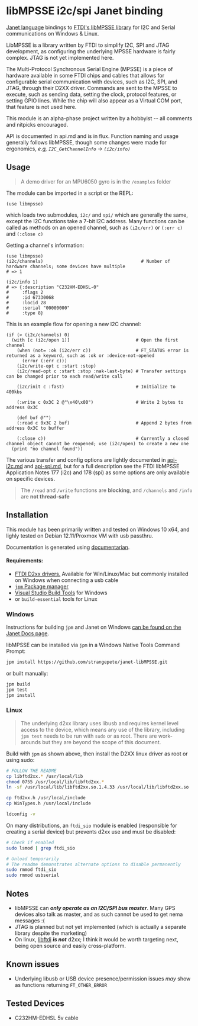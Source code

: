 # libMPSSE i2c/spi Janet binding

[Janet language](https://janet-lang.org) bindings to [FTDI's libMPSSE library](https://ftdichip.com/software-examples/mpsse-projects/) for I2C and Serial communications on Windows & Linux.

LibMPSSE is a library written by FTDI to simplify I2C, SPI and JTAG development, as configuring the underlying MPSSE hardware is fairly complex. JTAG is not yet implemented here.

The Multi-Protocol Synchronous Serial Engine (MPSSE) is a piece of hardware available in some FTDI chips and cables that allows for configurable serial communication with devices, such as I2C, SPI, and JTAG, through their D2XX driver. Commands are sent to the MPSSE to execute, such as sending data, setting the clock, protocol features, or setting GPIO lines. While the chip will also appear as a Virtual COM port, that feature is not used here.

This module is an alpha-phase project written by a hobbyist -- all comments and nitpicks encouraged.

API is documented in api.md and is in flux. Function naming and usage generally follows libMPSSE, though some changes were made for ergonomics, *e.g, `I2C_GetChannelInfo` -> `(i2c/info)`*

## Usage
> A demo driver for an MPU6050 gyro is in the `/examples` folder

The module can be imported in a script or the REPL:
```janet
(use libmpsse)
```
which loads two submodules, `i2c/` and `spi/` which are generally the same, except the I2C functions take a 7-bit I2C address. Many functions can be called as methods on an opened channel, such as `(i2c/err)` or `(:err c)` and `(:close c)`

Getting a channel's information:
```janet
(use libmpsse)
(i2c/channels)                                     # Number of hardware channels; some devices have multiple
# => 1

(i2c/info 1)
# => {:description "C232HM-EDHSL-0"
#     :flags 2
#     :id 67330068
#     :locid 28
#     :serial "00000000"
#     :type 8}
```

This is an example flow for opening a new I2C channel:
```janet
(if (> (i2c/channels) 0)
  (with [c (i2c/open 1)]                         # Open the first channel
    (when (not= :ok (i2c/err c))                 # FT_STATUS error is returned as a keyword, such as :ok or :device-not-opened
      (error (:err c)))
    (i2c/write-opt c :start :stop)				
    (i2c/read-opt c :start :stop :nak-last-byte) # Transfer settings can be changed prior to each read/write call
  
    (i2c/init c :fast)                           # Initialize to 400kbs

    (:write c 0x3C 2 @"\x40\x00")                # Write 2 bytes to address 0x3C

    (def buf @"")
    (:read c 0x3C 2 buf)                         # Append 2 bytes from address 0x3C to buffer

    (:close c))                                  # Currently a closed channel object cannot be reopened; use (i2c/open) to create a new one
  (print "no channel found"))
```

The various transfer and config options are lightly documented in [api-i2c.md](api-i2c.md) and [api-spi.md](api-spi.md), but for a full description see the FTDI libMPSSE Application Notes 177 (i2c) and 178 (spi) as some options are only available on specific devices.

> The `/read` and `/write` functions are **blocking**, and `/channels` and `/info` are **not thread-safe**

## Installation
This module has been primarily written and tested on Windows 10 x64, and lighly tested on Debian 12.11/Proxmox VM with usb passthru.

Documentation is generated using [documentarian](https://github.com/pyrmont/documentarian). 

####  Requirements:
* [FTDI D2xx drivers.](https://ftdichip.com/drivers/d2xx-drivers/) Available for Win/Linux/Mac but commonly installed on Windows when connecting a usb cable 
* [`jpm` Package manager](https://github.com/janet-lang/jpm)
* [Visual Studio Build Tools](https://visualstudio.microsoft.com/downloads/?q=build%20tools) for Windows
* or `build-essential` tools for Linux

### Windows
Instructions for building `jpm` and Janet on Windows [can be found on the Janet Docs page](https://janet-lang.org/docs/index.html).

libMPSSE can be installed via `jpm` in a Windows Native Tools Command Prompt:
```sh
jpm install https://github.com/strangepete/janet-libMPSSE.git
```
or built manually:
```sh
jpm build
jpm test
jpm install
```

### Linux
> The underlying d2xx library uses libusb and requires kernel level access to the device, which means any use of the library, including `jpm test` needs to be run with `sudo` or as root. There are work-arounds but they are beyond the scope of this document.

Build with `jpm` as shown above, then install the D2XX linux driver as root or using sudo:
```sh
# FOLLOW THE README
cp libftd2xx.* /usr/local/lib
chmod 0755 /usr/local/lib/libftd2xx.*
ln -sf /usr/local/lib/libftd2xx.so.1.4.33 /usr/local/lib/libftd2xx.so

cp ftd2xx.h /usr/local/include
cp WinTypes.h /usr/local/include

ldconfig -v
```

On many distributions, an `ftdi_sio` module is enabled (responsible for creating a serial device) but prevents d2xx use and must be disabled:
```sh
# Check if enabled
sudo lsmod | grep ftdi_sio

# Unload temporarily
# The readme demonstrates alternate options to disable permanently 
sudo rmmod ftdi_sio
sudo rmmod usbserial
```

## Notes

* libMPSSE can **_only operate as an I2C/SPI bus master_**. Many GPS devices also talk as master, and as such cannot be used to get nema messages :(
* JTAG is planned but not yet implemented (which is actually a separate library despite the marketing)
* On linux, [libftdi](https://www.intra2net.com/en/developer/libftdi/) ***is not*** d2xx; I think it would be worth targeting next, being open source and easily cross-platform.

## Known issues

* Underlying libusb or USB device presence/permission issues *may* show as functions returning `FT_OTHER_ERROR`

## Tested Devices

* C232HM-EDHSL 5v cable
